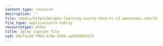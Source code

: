 ```yaml
---
content_type: resource
description: ''
file: /media/https%3A/open-learning-course-data-rc.s3.amazonaws.com/16-90-computational-methods-in-aerospace-engineering-spring-2014/b8cfac4d78b36c9a6594aa83549552f3_Yyb7I-n6rZI.srt
file_type: application/x-subrip
resourcetype: Other
title: 3play caption file
uid: b8cfac4d-78b3-6c9a-6594-aa83549552f3
---
```


